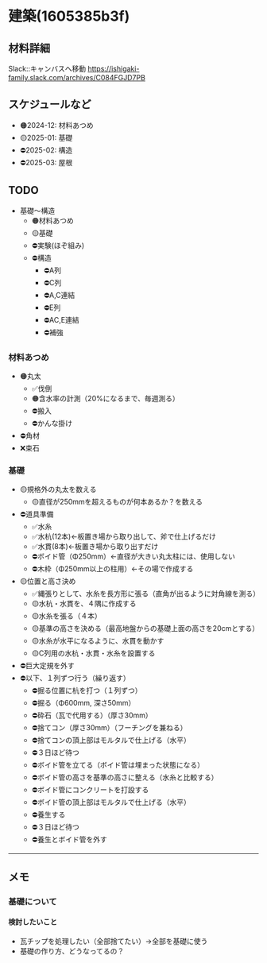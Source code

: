 # 建築(1605385b3f)

## 材料詳細
Slack::キャンバスへ移動
https://ishigaki-family.slack.com/archives/C084FGJD7PB

## スケジュールなど
- 🟠2024-12: 材料あつめ
- 🟡2025-01: 基礎
- ⛔️2025-02: 構造
- ⛔️2025-03: 屋根

## TODO
- 基礎〜構造
  - 🟠材料あつめ
  - 🟡基礎
  - ⛔️実験(ほぞ組み)
  - ⛔️構造
    - ⛔️A列
    - ⛔️C列
    - ⛔️A,C連結
    - ⛔️E列
    - ⛔️AC,E連結
    - ⛔️補強

### 材料あつめ
- 🟠丸太
  - ✅伐倒
  - 🟠含水率の計測（20%になるまで、毎週測る）
  - ⛔️搬入
  - ⛔️かんな掛け
- ⛔️角材
- ❌束石

### 基礎
- 🟡規格外の丸太を数える
  - 🟡直径が250mmを超えるものが何本あるか？を数える
- ⛔️道具準備
  - ✅水糸
  - ✅水杭(12本)←板置き場から取り出して、斧で仕上げるだけ
  - ✅水貫(8本)←板置き場から取り出すだけ
  - ⛔️ボイド管（Φ250mm）←直径が大きい丸太柱には、使用しない
  - ⛔️木枠（Φ250mm以上の柱用）←その場で作成する
- 🟡位置と高さ決め
  - ✅縄張りとして、水糸を長方形に張る（直角が出るように対角線を測る）
  - 🟡水杭・水貫を、４隅に作成する
  - 🟡水糸を張る（４本）
  - 🟡基準の高さを決める（最高地盤からの基礎上面の高さを20cmとする）
  - 🟡水糸が水平になるように、水貫を動かす
  - 🟡C列用の水杭・水貫・水糸を設置する
- ⛔️巨大定規を外す
- ⛔️以下、１列ずつ行う（繰り返す）
  - ⛔️掘る位置に杭を打つ（１列ずつ）
  - ⛔️掘る（Φ600mm, 深さ50mm）
  - ⛔️砕石（瓦で代用する）（厚さ30mm）
  - ⛔️捨てコン（厚さ30mm）（フーチングを兼ねる）
  - ⛔️捨てコンの頂上部はモルタルで仕上げる（水平）
  - ⛔️３日ほど待つ
  - ⛔️ボイド管を立てる（ボイド管は埋まった状態になる）
  - ⛔️ボイド管の高さを基準の高さに整える（水糸と比較する）
  - ⛔️ボイド管にコンクリートを打設する
  - ⛔️ボイド管の頂上部はモルタルで仕上げる（水平）
  - ⛔️養生する
  - ⛔️３日ほど待つ
  - ⛔️養生とボイド管を外す



---
## メモ
### 基礎について
#### 検討したいこと
- 瓦チップを処理したい（全部捨てたい）→全部を基礎に使う
- 基礎の作り方、どうなってるの？


